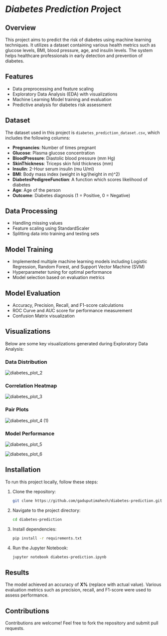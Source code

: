 # *Diabetes Prediction Pro*ject

## Overview

This project aims to predict the risk of diabetes using machine learning techniques. It utilizes a dataset containing various health metrics such as glucose levels, BMI, blood pressure, age, and insulin levels. The system helps healthcare professionals in early detection and prevention of diabetes.

## Features

- Data preprocessing and feature scaling
- Exploratory Data Analysis (EDA) with visualizations
- Machine Learning Model training and evaluation
- Predictive analysis for diabetes risk assessment

## Dataset

The dataset used in this project is `diabetes_prediction_dataset.csv`, which includes the following columns:

- **Pregnancies**: Number of times pregnant
- **Glucose**: Plasma glucose concentration
- **BloodPressure**: Diastolic blood pressure (mm Hg)
- **SkinThickness**: Triceps skin fold thickness (mm)
- **Insulin**: 2-Hour serum insulin (mu U/ml)
- **BMI**: Body mass index (weight in kg/(height in m)^2)
- **DiabetesPedigreeFunction**: A function which scores likelihood of diabetes
- **Age**: Age of the person
- **Outcome**: Diabetes diagnosis (1 = Positive, 0 = Negative)

## Data Processing

- Handling missing values
- Feature scaling using StandardScaler
- Splitting data into training and testing sets

## Model Training

- Implemented multiple machine learning models including Logistic Regression, Random Forest, and Support Vector Machine (SVM)
- Hyperparameter tuning for optimal performance
- Model selection based on evaluation metrics

## Model Evaluation

- Accuracy, Precision, Recall, and F1-score calculations
- ROC Curve and AUC score for performance measurement
- Confusion Matrix visualization

## Visualizations

Below are some key visualizations generated during Exploratory Data Analysis:

### Data Distribution

![diabetes_plot_2](https://github.com/user-attachments/assets/3ad8681c-06e3-4064-ade5-a64780398333)



### Correlation Heatmap

![diabetes_plot_3](https://github.com/user-attachments/assets/01c45ad4-f4e0-4b42-8cfb-35a6c0b7e1b2)



### Pair Plots

![diabetes_plot_4 (1)](https://github.com/user-attachments/assets/cee7d5cc-49da-4ce4-a64d-48c28252ab42)


### Model Performance

![diabetes_plot_5](https://github.com/user-attachments/assets/621dede8-d77d-4014-83c9-43f9b8631f65)

![diabetes_plot_6](https://github.com/user-attachments/assets/17b1ca12-4bfc-4a54-9ec2-8286c76b259b)


## Installation

To run this project locally, follow these steps:

1. Clone the repository:
   ```sh
   git clone https://github.com/gaduputimahesh/diabetes-prediction.git
   ```
2. Navigate to the project directory:
   ```sh
   cd diabetes-prediction
   ```
3. Install dependencies:
   ```sh
   pip install -r requirements.txt
   ```
4. Run the Jupyter Notebook:
   ```sh
   jupyter notebook diabetes-prediction.ipynb
   ```

## Results

The model achieved an accuracy of **X%** (replace with actual value). Various evaluation metrics such as precision, recall, and F1-score were used to assess performance.

## Contributions

Contributions are welcome! Feel free to fork the repository and submit pull requests.


